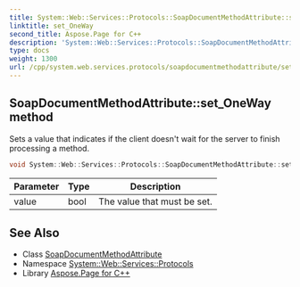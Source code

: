 ```yaml
---
title: System::Web::Services::Protocols::SoapDocumentMethodAttribute::set_OneWay method
linktitle: set_OneWay
second_title: Aspose.Page for C++
description: 'System::Web::Services::Protocols::SoapDocumentMethodAttribute::set_OneWay method. Sets a value that indicates if the client doesn''t wait for the server to finish processing a method in C++.'
type: docs
weight: 1300
url: /cpp/system.web.services.protocols/soapdocumentmethodattribute/set_oneway/
---
```

## SoapDocumentMethodAttribute::set_OneWay method


Sets a value that indicates if the client doesn't wait for the server to finish processing a method.

```cpp
void System::Web::Services::Protocols::SoapDocumentMethodAttribute::set_OneWay(bool value)
```


| Parameter | Type | Description |
| --- | --- | --- |
| value | bool | The value that must be set. |

## See Also

* Class [SoapDocumentMethodAttribute](../)
* Namespace [System::Web::Services::Protocols](../../)
* Library [Aspose.Page for C++](../../../)
